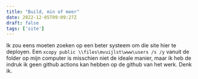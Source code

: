 ```yaml
---
title: "Build, min of meer"
date: 2022-12-05T09:09:27Z
draft: false
tags: ['site']
---
```


Ik zou eens moeten zoeken op een beter systeem om die site hier te deployen. Een `xcopy public \\files\mvuijlst\www\users /s /y` vanuit de folder op mijn computer is misschien niet de ideale manier, maar ik heb de indruk ik geen github actions kan hebben op de github van het werk. Denk ik. 
